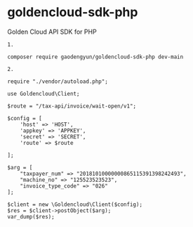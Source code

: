 # goldencloud-sdk-php
Golden Cloud API SDK for PHP

``1.``

``
composer require gaodengyun/goldencloud-sdk-php dev-main
``


``2.``


````
require "./vendor/autoload.php";

use Goldencloud\Client;

$route = "/tax-api/invoice/wait-open/v1";

$config = [
    'host' => 'HOST',
    'appkey' => 'APPKEY',
    'secret' => 'SECRET',
    'route' => $route

];

$arg = [
    "taxpayer_num" => "20181010000000865115391398242493",
    "machine_no" => "125523523523",
    "invoice_type_code" => "026"
];

$client = new \Goldencloud\Client($config);
$res = $client->postObject($arg);
var_dump($res);
````